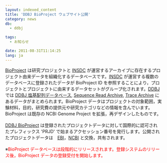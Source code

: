 ```yaml
---
layout: indexed_content
title: 'DDBJ BioProject ウェブサイト公開'
category: news
db:
  - ddbj

tags:
  - お知らせ

date: 2011-08-31T11:14:25
lang: ja
---
```


<a href="/bioproject/index.html">BioProject</a> は研究プロジェクトと <a href="http://www.insdc.org/">INSDC</a> が運営するアーカイブに存在するプロジェクト由来データを組織化するデータベースです。<a href="http://www.insdc.org/">INSDC</a> が運営する複数のデータベースに登録されたデータが BioProject ID を参照することにより，プロジェクトとプロジェクトに由来するデータセットがグループ化されます。<a href="/index-j.html">DDBJ</a> では <a href="/index-j.html">DDBJ 塩基配列データベース</a>, <a href="/dra/index.html">Sequence Read Archive</a>, <a href="/dta/index.html">Trace Archive</a> にあるデータがまとめられます。BioProject データはプロジェクトの対象範囲，実験材料，目的，研究費の提供元や研究カテゴリなどの情報を含んでいます。BioProject は既存の NCBI Genome Project を拡張，再デザインしたものです。<br><br><a href="/bioproject/index.html">DDBJ BioProject</a> は登録されたプロジェクトデータに対して国際的に認可されたプレフィックス 'PRJD' で始まるアクセッション番号を発行します。公開されたプロジェクトデータは　<a href="http://www.ebi.ac.uk/">EBI</a>，<a href="http://www.ncbi.nlm.nih.gov/bioproject">NCBI</a> と交換，共有されます。<br><br>※<span style="color: #ff0000;">BioProject データベースは段階的にリリースされます。登録システムのリリース後，BioProject データの登録受付を開始します。</span>
